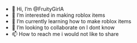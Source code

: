 - 👋 Hi, I’m @FruityGirlA
- 👀 I’m interested in making roblox items
- 🌱 I’m currently learning how to make roblox items
- 💞️ I’m looking to collaborate on I dont know
- 📫 How to reach me i would not like to share

<!---
FruityGirlA/FruityGirlA is a ✨ special ✨ repository because its `README.md` (this file) appears on your GitHub profile.
You can click the Preview link to take a look at your changes.
--->

